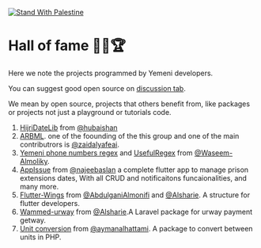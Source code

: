 [![Stand With Palestine](https://raw.githubusercontent.com/TheBSD/StandWithPalestine/main/banner-no-action.svg)](https://TheBSD.github.io/StandWithPalestine/)

# Hall of fame 🥳😎🏆

Here we note the projects programmed by Yemeni developers.

You can suggest good open source on [discussion tab](https://github.com/Yemeni-Open-Source/hall-of-fame/discussions).

We mean by open source, projects that others benefit from, like packages or projects not just a playground or tutorials code.

1. [HijriDateLib](https://github.com/hubaishan/HijriDateLib) from [@hubaishan](https://github.com/hubaishan)
2. [ARBML](https://github.com/ARBML). one of the foounding of the this group and one of the main contributrors is [@zaidalyafeai](https://github.com/zaidalyafeai).
3. [Yemeni phone numbers regex](https://gist.github.com/Waseem-Almoliky/8aab02bdb8155a06cf5c2ef60fcdebea) and [UsefulRegex](https://github.com/Waseem-Almoliky/UsefulRegex) from [@Waseem-Almoliky](https://github.com/Waseem-Almoliky).
4. [AppIssue](https://github.com/najeebaslan/AppIssue) from [@najeebaslan](https://github.com/najeebaslan) a complete flutter app to manage prison extensions dates, With all CRUD and notificaitons funcaionalities, and many more.
5. [Flutter-Wings](https://github.com/Invention-Technology/Flutter-Wings) from [@AbdulganiAlmonifi](https://github.com/AbdulganiAlmonifi) and [@Alsharie](https://github.com/Alsharie). A structure for flutter developers.
6. [Wammed-urway](https://github.com/Alsharie/wammed-urway) from [@Alsharie](https://github.com/Alsharie).A Laravel package for urway payment getway.
7. [Unit conversion](https://github.com/aymanalhattami/unit-conversion) from [@aymanalhattami](https://github.com/aymanalhattami). A package to convert between units in PHP.
